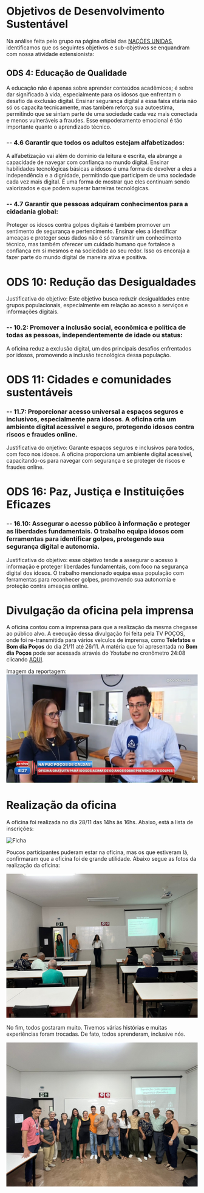 # Objetivos de Desenvolvimento Sustentável

Na análise feita pelo grupo na página oficial das [NAÇÕES UNIDAS](https://brasil.un.org/pt-br/sdgs), identificamos que os seguintes objetivos e sub-objetivos se enquandram com nossa atividade extensionista:

## ODS 4: Educação de Qualidade
A educação não é apenas sobre aprender conteúdos acadêmicos; é sobre dar significado à vida, especialmente para os idosos que enfrentam o desafio da exclusão digital. Ensinar segurança digital a essa faixa etária não só os capacita tecnicamente, mas também reforça sua autoestima, permitindo que se sintam parte de uma sociedade cada vez mais conectada e menos vulneráveis a fraudes. Esse empoderamento emocional é tão importante quanto o aprendizado técnico.

### -- 4.6 Garantir que todos os adultos estejam alfabetizados:
A alfabetização vai além do domínio da leitura e escrita, ela abrange a capacidade de navegar com confiança no mundo digital. Ensinar habilidades tecnológicas básicas a idosos é uma forma de devolver a eles a independência e a dignidade, permitindo que participem de uma sociedade cada vez mais digital. É uma forma de mostrar que eles continuam sendo valorizados e que podem superar barreiras tecnológicas.

### -- 4.7 Garantir que pessoas adquiram conhecimentos para a cidadania global:
Proteger os idosos contra golpes digitais é também promover um sentimento de segurança e pertencimento. Ensinar eles a identificar ameaças e proteger seus dados não é só transmitir um conhecimento técnico, mas também oferecer um cuidado humano que fortalece a confiança em si mesmos e na sociedade ao seu redor. Isso os encoraja a fazer parte do mundo digital de maneira ativa e positiva.

# ODS 10: Redução das Desigualdades
Justificativa do objetivo: Este objetivo busca reduzir desigualdades entre grupos populacionais, especialmente em relação ao acesso a serviços e informações digitais.

### -- 10.2: Promover a inclusão social, econômica e política de todas as pessoas, independentemente de idade ou status: 
A oficina reduz a exclusão digital, um dos principais desafios enfrentados por idosos, promovendo a inclusão tecnológica dessa população​.

# ODS 11: Cidades e comunidades sustentáveis
### -- 11.7: Proporcionar acesso universal a espaços seguros e inclusivos, especialmente para idosos. A oficina cria um ambiente digital acessível e seguro, protegendo idosos contra riscos e fraudes online.
Justificativa do onjetivo: Garante espaços seguros e inclusivos para todos, com foco nos idosos. A oficina proporciona um ambiente digital acessível, capacitando-os para navegar com segurança e se proteger de riscos e fraudes online.

# ODS 16: Paz, Justiça e Instituições Eficazes
### -- 16.10: Assegurar o acesso público à informação e proteger as liberdades fundamentais. O trabalho equipa idosos com ferramentas para identificar golpes, protegendo sua segurança digital e autonomia.
Justificativa do objetivo: esse objetivo tende a assegurar o acesso à informação e proteger liberdades fundamentais, com foco na segurança digital dos idosos. O trabalho mencionado equipa essa população com ferramentas para reconhecer golpes, promovendo sua autonomia e proteção contra ameaças online.

# Divulgação da oficina pela imprensa
A oficina contou com a imprensa para que a realização da mesma chegasse ao público alvo. A execução dessa divulgação foi feita pela TV POÇOS, onde foi re-transmitida para vários veículos de imprensa, como <b>Telefatos</b> e <b>Bom dia Poços</b> do dia 21/11 até 26/11. A matéria que foi apresentada no <b>Bom dia Poços</b> pode ser acessada através do <i>Youtube</i> no cronômetro 24:08 clicando [AQUI](https://www.youtube.com/live/CiS4hDqev-A?si=kN_rL6NWAFaFwjwZ&t=1448).

Imagem da reportagem:
![Reportagem](https://github.com/ICEI-PUC-Minas-PPC-CC/ppc-cc-2024-2-ment2-noite1-idosos-1/blob/main/docs/img/materia.png)

# Realização da oficina
A oficina foi realizada no dia 28/11 das 14hs às 16hs. Abaixo, está a lista de inscrições:

![Ficha](https://github.com/ICEI-PUC-Minas-PPC-CC/ppc-cc-2024-2-ment2-noite1-idosos-1/blob/main/docs/img/presença.png)

Poucos participantes puderam estar na oficina, mas os que estiveram lá, confirmaram que a oficina foi de grande utilidade. Abaixo segue as fotos da realização da oficina:

![Apresentação](https://github.com/ICEI-PUC-Minas-PPC-CC/ppc-cc-2024-2-ment2-noite1-idosos-1/blob/main/docs/img/apresentação.jpg)

No fim, todos gostaram muito. Tivemos várias histórias e muitas experiências foram trocadas. De fato, todos aprenderam, inclusive nós.

![Todos juntos](https://github.com/ICEI-PUC-Minas-PPC-CC/ppc-cc-2024-2-ment2-noite1-idosos-1/blob/main/docs/img/todos-juntos.jpg)
